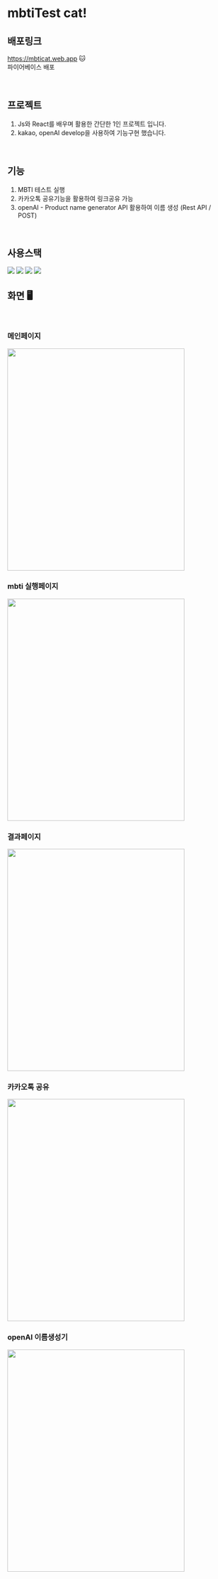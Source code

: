 # mbtiTest cat!
## 배포링크 
https://mbticat.web.app 🐱
</br>파이어베이스 배포

</br>

## 프로젝트
1. Js와 React를 배우며 활용한 간단한 1인 프로젝트 입니다.
2. kakao, openAI develop을 사용하여 기능구현 했습니다.

</br>

## 기능
1. MBTI 테스트 실행
2. 카카오톡 공유기능을 활용하여 링크공유 가능
3. openAI - Product name generator API 활용하여 이름 생성 (Rest API / POST)

</br>

## 사용스택

<img src="https://img.shields.io/badge/JavaScript-F7DF1E?style=for-the-badge&logo=JavaScript&logoColor=white"/>
<img src="https://img.shields.io/badge/react-1572B6?style=for-the-badge&logo=react&logoColor=white"/>
<img src="https://img.shields.io/badge/git-E34C26?style=for-the-badge&logo=git&logoColor=white">
<img src="https://img.shields.io/badge/firebase-FFCA28?style=for-the-badge&logo=firebase&logoColor=white">


</br>

## 화면 🖥️
</br>

### 메인페이지
<img src="https://user-images.githubusercontent.com/96058996/220124622-a15bc67a-8487-4e20-b21b-ef7efb951a3e.png" width="400" height="500">

</br>

### mbti 실행페이지
<img src="https://user-images.githubusercontent.com/96058996/235835249-39945d92-6946-4daf-b70f-4e7795077d8b.gif" width="400" height="500">

</br>

### 결과페이지
<img src="https://user-images.githubusercontent.com/96058996/235834836-0664db01-63ed-4e9b-9797-4f15d19c5ca4.png" width="400" height="500">

</br>

### 카카오톡 공유
<img src="https://user-images.githubusercontent.com/96058996/235835898-0f325deb-60c0-44bf-a491-11d8747abd64.png" width="400" height="500">

</br>

### openAI 이름생성기
<img src="https://user-images.githubusercontent.com/96058996/235835943-ec69ab04-7206-40b6-9f47-f92d9bdcf1f9.gif" width="400" height="500">


